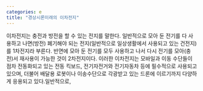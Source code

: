 ```yaml
---
categories: e
title: "경상시론미래의 이차전지"
---
```

이차전지는 충전과 방전을 할 수 있는 전지를 말한다. 일반적으로 모아 둔 전기를 다 사용하고 나면(방전) 폐기해야 되는 전지(일반적으로 일상생활에서 사용되고 있는 건전지)를 1차전지라 부른다. 반면에 모아 둔 전기를 모두 사용하고 나서 다시 전기를 모아(충전)서 재사용이 가능한 것이 2차전지이다. 이러한 이차전지는 모바일과 이동 수단들이 점차 전동화되고 있는 전동 킥보드, 전기자전거와 전기자동차 등에 필수적으로 사용되고 있으며, 더불어 배달용 로봇이나 이송수단으로 각광받고 있는 드론에 이르기까지 다양하게 응용되고 있다.일반적으로,